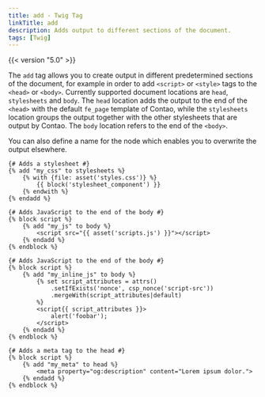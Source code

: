 ```yaml
---
title: add - Twig Tag
linkTitle: add
description: Adds output to different sections of the document.
tags: [Twig]
---
```


{{< version "5.0" >}}

The `add` tag allows you to create output in different predetermined sections of the document, for example in order to
add `<script>` or `<style>` tags to the `<head>` or `<body>`. Currently supported document locations are `head`,
`stylesheets` and `body`. The `head` location adds the output to the end of the `<head>` with the default `fe_page`
template of Contao, while the `stylesheets` location groups the output together with the other stylesheets that are
output by Contao. The `body` location refers to the end of the `<body>`.

You can also define a name for the node which enables you to overwrite the output elsewhere.

```twig
{# Adds a stylesheet #}
{% add "my_css" to stylesheets %}
    {% with {file: asset('styles.css')} %}
        {{ block('stylesheet_component') }}
    {% endwith %}
{% endadd %}

{# Adds JavaScript to the end of the body #}
{% block script %}
    {% add "my_js" to body %}
        <script src="{{ asset('scripts.js') }}"></script>
    {% endadd %}
{% endblock %}

{# Adds JavaScript to the end of the body #}
{% block script %}
    {% add "my_inline_js" to body %}
        {% set script_attributes = attrs()
            .setIfExists('nonce', csp_nonce('script-src'))
            .mergeWith(script_attributes|default)
        %}
        <script{{ script_attributes }}>
            alert('foobar');
        </script>
    {% endadd %}
{% endblock %}

{# Adds a meta tag to the head #}
{% block script %}
    {% add "my_meta" to head %}
        <meta property="og:description" content="Lorem ipsum dolor.">
    {% endadd %}
{% endblock %}
```
